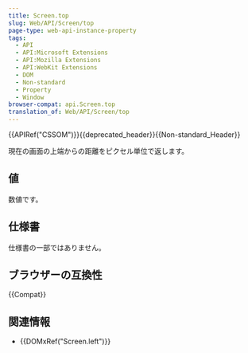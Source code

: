 ```yaml
---
title: Screen.top
slug: Web/API/Screen/top
page-type: web-api-instance-property
tags:
  - API
  - API:Microsoft Extensions
  - API:Mozilla Extensions
  - API:WebKit Extensions
  - DOM
  - Non-standard
  - Property
  - Window
browser-compat: api.Screen.top
translation_of: Web/API/Screen/top
---
```

{{APIRef("CSSOM")}}{{deprecated_header}}{{Non-standard_Header}}

現在の画面の上端からの距離をピクセル単位で返します。

## 値

数値です。

## 仕様書

仕様書の一部ではありません。

## ブラウザーの互換性

{{Compat}}

## 関連情報

- {{DOMxRef("Screen.left")}}
